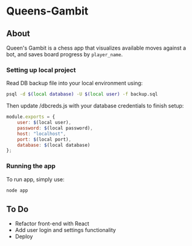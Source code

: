 # Queens-Gambit

## About
Queen's Gambit is a chess app that visualizes available moves against a bot, and saves board progress by `player_name`. 

### Setting up local project
Read DB backup file into your local environment using:
```bash
psql -d $(local database) -U $(local user) -f backup.sql
```

Then update /dbcreds.js with your database credentials to finish setup:
```javascript
module.exports = {
    user: $(local user),
    password: $(local password),
    host: "localhost",
    port: $(local port),
    database: $(local database)
};
```

### Running the app
To run app, simply use:
```bash
node app
```

## To Do
- Refactor front-end with React
- Add user login and settings functionality
- Deploy 